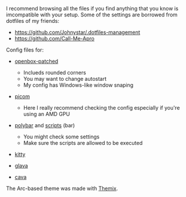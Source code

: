 I recommend browsing all the files if you find anything that you know is imcompatible with your setup.
Some of the settings are borrowed from dotfiles of my friends:
- https://github.com/Johnystar/.dotfiles-management
- https://github.com/Call-Me-Apro

Config files for:
- [openbox-patched](https://github.com/dylanaraps/openbox-patched)
  - Inclueds rounded corners 
  - You may want to change autostart
  - My config has Windows-like window snaping

- [picom](https://github.com/yshui/picom)
  - Here I really recommend checking the config especially if you're using an AMD GPU

- [polybar](https://github.com/polybar/polybar) and [scripts](https://github.com/polybar/polybar-scripts) (bar)
  - You might check some settings
  - Make sure the scripts are allowed to be executed

- [kitty](https://github.com/kovidgoyal/kitty)
- [glava](https://github.com/jarcode-foss/glava)
- [cava](https://github.com/karlstav/cava)

The Arc-based theme was made with [Themix](https://github.com/themix-project/oomox).
